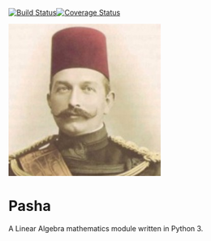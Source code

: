 [![Build Status](https://travis-ci.org/scotmatson/pasha.svg?branch=master)](https://travis-ci.org/scotmatson/pasha)[![Coverage Status](https://coveralls.io/repos/github/scotmatson/pasha/badge.svg?branch=master)](https://coveralls.io/github/scotmatson/pasha?branch=master)

![A photograph of Huseyin Tevfik Pasha](assets/huseyin_tevfik_pasha.jpg)

# Pasha

A Linear Algebra mathematics module written in Python 3.
